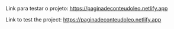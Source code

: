 

Link para testar o projeto: https://paginadeconteudoleo.netlify.app

Link to test the project: https://paginadeconteudoleo.netlify.app
